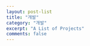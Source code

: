 ```yaml
---
layout: post-list
title: "개발"
category: "개발"
excerpt: "A List of Projects"
comments: false
---
```

